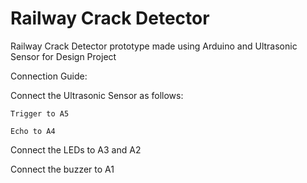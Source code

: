 # Railway Crack Detector

Railway Crack Detector prototype made using Arduino and Ultrasonic Sensor for Design Project


Connection Guide:

Connect the Ultrasonic Sensor as follows:

	Trigger to A5

	Echo to A4

Connect the LEDs to A3 and A2

Connect the buzzer to A1
